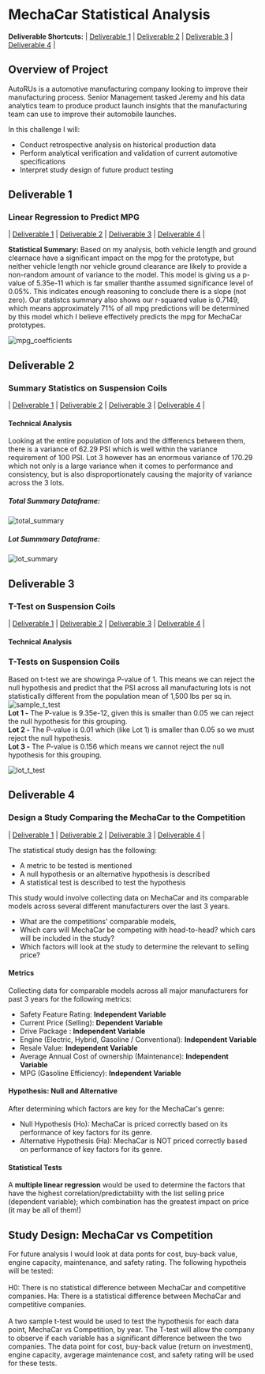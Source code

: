 # MechaCar Statistical Analysis


**Deliverable Shortcuts:**
| [Deliverable 1](https://github.com/bgerrard5392/MechaCar_Statistical_Analysis/blob/main/README.md#deliverable-1) | [Deliverable 2](https://github.com/bgerrard5392/MechaCar_Statistical_Analysis/blob/main/README.md#deliverable-2) | [Deliverable 3](https://github.com/bgerrard5392/MechaCar_Statistical_Analysis/blob/main/README.md#deliverable-3) | [Deliverable 4](https://github.com/bgerrard5392/MechaCar_Statistical_Analysis/blob/main/README.md#deliverable-4) |


## Overview of Project
AutoRUs is a automotive manufacturing company looking to improve their manufacturing process. Senior Management tasked Jeremy and his data analytics team to produce product launch insights that the manufacturing team can use to improve their automobile launches.

In this challenge I will:
- Conduct retrospective analysis on historical production data
- Perform analytical verification and validation of current automotive specifications
- Interpret study design of future product testing 



## Deliverable 1 
### Linear Regression to Predict MPG
| [Deliverable 1](https://github.com/bgerrard5392/MechaCar_Statistical_Analysis/blob/main/README.md#deliverable-1) | [Deliverable 2](https://github.com/bgerrard5392/MechaCar_Statistical_Analysis/blob/main/README.md#deliverable-2) | [Deliverable 3](https://github.com/bgerrard5392/MechaCar_Statistical_Analysis/blob/main/README.md#deliverable-3) | [Deliverable 4](https://github.com/bgerrard5392/MechaCar_Statistical_Analysis/blob/main/README.md#deliverable-4) |

**Statistical Summary:** 
Based on my analysis, both vehicle length and ground clearnace have a significant impact on the mpg for the prototype, but neither vehicle length nor vehicle ground clearance are likely to provide a non-random amount of variance to the model. This model is giving us a p-value of 5.35e-11 which is far smaller thanthe assumed significance level of 0.05%. This indicates enough reasoning to conclude there is a slope (not zero). Our statistcs summary also shows our r-squared value is 0.7149, which means approximately 71% of all mpg predictions will be determined by this model which I believe effectively predicts the mpg for MechaCar prototypes. 

![mpg_coefficients](https://user-images.githubusercontent.com/75700317/124529660-0c5d1280-ddd9-11eb-87c0-97632aa44a2c.png)


## Deliverable 2
### Summary Statistics on Suspension Coils
| [Deliverable 1](https://github.com/bgerrard5392/MechaCar_Statistical_Analysis/blob/main/README.md#deliverable-1) | [Deliverable 2](https://github.com/bgerrard5392/MechaCar_Statistical_Analysis/blob/main/README.md#deliverable-2) | [Deliverable 3](https://github.com/bgerrard5392/MechaCar_Statistical_Analysis/blob/main/README.md#deliverable-3) | [Deliverable 4](https://github.com/bgerrard5392/MechaCar_Statistical_Analysis/blob/main/README.md#deliverable-4) |

#### Technical Analysis
Looking at the entire population of lots and the differencs between them, there is a variance of 62.29 PSI which is well within the variance requirement of 100 PSI. Lot 3 however has an enormous variance of 170.29 which not only is a large variance when it comes to performance and consistency, but is also disproportionately causing the majority of variance across the 3 lots.


##### Total Summary Dataframe:
![total_summary](https://user-images.githubusercontent.com/75700317/124531245-1cc2bc80-dddc-11eb-9038-a2d915a94c73.png)


##### Lot Summmary Dataframe:
![lot_summary](https://user-images.githubusercontent.com/75700317/124531224-159bae80-dddc-11eb-9ba9-98566902432b.png)



## Deliverable 3
### T-Test on Suspension Coils
| [Deliverable 1](https://github.com/bgerrard5392/MechaCar_Statistical_Analysis/blob/main/README.md#deliverable-1) | [Deliverable 2](https://github.com/bgerrard5392/MechaCar_Statistical_Analysis/blob/main/README.md#deliverable-2) | [Deliverable 3](https://github.com/bgerrard5392/MechaCar_Statistical_Analysis/blob/main/README.md#deliverable-3) | [Deliverable 4](https://github.com/bgerrard5392/MechaCar_Statistical_Analysis/blob/main/README.md#deliverable-4) |


#### Technical Analysis
### T-Tests on Suspension Coils
Based on t-test we are showinga P-value of 1. This means we can reject the null hypothesis and predict that the PSI across all manufacturing lots is not statistically different from the population mean of 1,500 lbs per sq in.<br>
![sample_t_test](https://user-images.githubusercontent.com/75700317/124533174-d8392000-dddf-11eb-9dcb-7f26ea801b26.png)
<br>
**Lot 1 -** The P-value is 9.35e-12, given this is smaller than 0.05 we can reject the null hypothesis for this grouping.<br>
**Lot 2 -** The P-value is 0.01 which (like Lot 1) is smaller than 0.05 so we must reject the null hypothesis.<br>
**Lot 3 -** The P-value is 0.156 which means we cannot reject the null hypothesis for this grouping.<br>

![lot_t_test](https://user-images.githubusercontent.com/75700317/124533165-d53e2f80-dddf-11eb-987f-81b05d630ce5.png)



## Deliverable 4
### Design a Study Comparing the MechaCar to the Competition
| [Deliverable 1](https://github.com/bgerrard5392/MechaCar_Statistical_Analysis/blob/main/README.md#deliverable-1) | [Deliverable 2](https://github.com/bgerrard5392/MechaCar_Statistical_Analysis/blob/main/README.md#deliverable-2) | [Deliverable 3](https://github.com/bgerrard5392/MechaCar_Statistical_Analysis/blob/main/README.md#deliverable-3) | [Deliverable 4](https://github.com/bgerrard5392/MechaCar_Statistical_Analysis/blob/main/README.md#deliverable-4) |

The statistical study design has the following:
- A metric to be tested is mentioned
- A null hypothesis or an alternative hypothesis is described
- A statistical test is described to test the hypothesis


This study would involve collecting data on MechaCar and its comparable models across several different manufacturers over the last 3 years.

* What are the competitions' comparable models, 
* Which cars will MechaCar be competing with head-to-head? which cars will be included in the study?
* Which factors will look at the study to determine the relevant to selling price?
 

#### Metrics
Collecting data for comparable models across all major manufacturers for past 3 years for the following metrics:

*  Safety Feature Rating: **Independent Variable**
*  Current Price (Selling): **Dependent Variable**
*  Drive Package : **Independent Variable**
*  Engine (Electric, Hybrid, Gasoline / Conventional): **Independent Variable**
*  Resale Value: **Independent Variable**
*  Average Annual Cost of ownership (Maintenance): **Independent Variable**
*  MPG (Gasoline Efficiency): **Independent Variable**


#### Hypothesis: Null and Alternative
After determining which factors are key for the MechaCar's genre:

 * Null Hypothesis (Ho): MechaCar is priced correctly based on its performance of key factors for its genre.
 * Alternative Hypothesis (Ha): MechaCar is NOT priced correctly based on performance of key factors for its genre.
 
#### Statistical Tests
A **multiple linear regression** would be used to determine the factors that have the highest correlation/predictability with the list selling price (dependent variable); which combination has the greatest impact on price (it may be all of them!)



## Study Design: MechaCar vs Competition
For future analysis I would look at data ponts for cost, buy-back value, engine capacity, maintenance, and safety rating. The following hypotheis will be tested: <br>
<br>
H0: There is no statistical difference between MechaCar and competitive companies.
Ha: There is a statistical difference between MechaCar and competitive companies.
<br>
<br>
A two sample t-test would be used to test the hypothesis for each data point, MechaCar vs Competition, by year. The T-test will allow the company to observe if each variable has a significant difference between the two companies. The data point for cost, buy-back value (return on investment), engine capacity, avgerage maintenance cost, and safety rating will be used for these tests.


